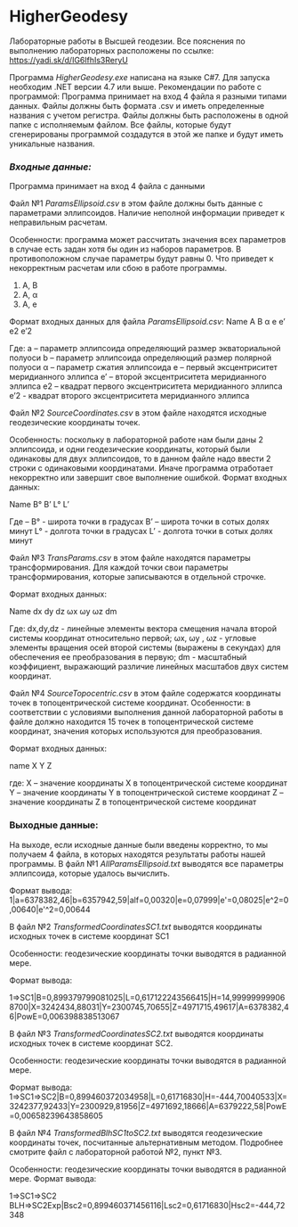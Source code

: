 # HigherGeodesy
Лабораторные работы в Высшей геодезии.
Все пояснения по выполнению лабораторных расположены по ссылке:
https://yadi.sk/d/IG6lfhIs3ReryU

Программа *HigherGeodesy.exe* написана на языке C#7. Для запуска необходим .NET версии 4.7 или выше. 
Рекомендации по работе с программой:
Программа принимает на вход 4 файла я разными типами данных. Файлы должны быть формата .csv и иметь определенные названия с учетом регистра. Файлы должны быть расположены в одной папке с исполняемым файлом. Все файлы, которые будут сгенерированы программой создадутся в этой же папке и будут иметь уникальные названия. 

### *Входные данные:*

Программа принимает на вход 4 файла с данными

Файл №1 _ParamsEllipsoid.csv_ в этом файле должны быть данные с параметрами эллипсоидов. Наличие неполной информации приведет к неправильным расчетам.

Особенности: программа может рассчитать значения всех параметров в случае есть задан хотя бы один из наборов параметров. В противоположном случае параметры будут равны 0. Что приведет к некорректным расчетам или сбою в работе программы. 

1.	A, B
2.	A, α
3.	A, e

Формат входных данных для файла _ParamsEllipsoid.csv_:
Name	A	B	α	e	e’	e2	e’2

Где:
а – параметр эллипсоида определяющий размер экваториальной полуоси
b – параметр эллипсоида определяющий размер полярной полуоси
α – параметр сжатия эллипсоида
e – первый эксцентриситет меридианного эллипса
e’ – второй эксцентриситета меридианного эллипса
e2 – квадрат первого эксцентриситета меридианного эллипса 
e’2 - квадрат второго эксцентриситета меридианного эллипса 

Файл №2 _SourceCoordinates.csv_ в этом файле находятся исходные геодезические координаты точек. 

Особенность: поскольку в лабораторной работе нам были даны 2 эллипсоида, и одни геодезические координаты, который были одинаковы для двух эллипсоидов, то в данном файле надо ввести 2 строки с одинаковыми координатами. Иначе программа отработает некорректно или завершит свое выполнение ошибкой.
Формат входных данных:

Name	B°	B’	L°	L’	

Где –
B° - широта точки в градусах
B’ – широта точки в сотых долях минут
L° - долгота точки в градусах
L’ - долгота точки в сотых долях минут

Файл №3 _TransParams.csv_ в этом файле находятся параметры трансформирования. Для каждой точки свои параметры трансформирования, которые записываются в отдельной строчке.

Формат входных данных:

Name	dx	dy	dz	ωx	ωy	ωz	dm

Где:
dx,dy,dz - линейные элементы вектора смещения начала второй
системы координат относительно первой;
ωx, ωy , ωz - угловые элементы вращения осей второй
системы (выражены в секундах) для обеспечения ее
преобразования в первую;
dm - масштабный коэффициент, выражающий различие линейных
масштабов двух систем координат.

Файл №4 _SourceTopocentric.csv_ в этом файле содержатся координаты точек в топоцентрической системе координат. 
Особенности: в соответствии с условиями выполнения данной лабораторной работы в файле должно находится 15 точек в топоцентрической системе координат, значения которых используются для преобразования.

Формат входных данных:

name	X	Y	Z

где:
X – значение координаты X в топоцентрической системе координат
Y – значение координаты Y в топоцентрической системе координат
Z – значение координаты Z в топоцентрической системе координат

### Выходные данные:

На выходе, если исходные данные были введены корректно, то мы получаем 4 файла, в которых находятся результаты работы нашей программы.
В файл №1 _AllParamsEllipsoid.txt_ выводятся все параметры эллипсоида, которые удалось вычислить. 

Формат вывода:
1|a=6378382,46|b=6357942,59|alf=0,00320|e=0,07999|e'=0,08025|e^2=0,00640|e'^2=0,00644

В файл №2 _TransformedCoordinatesSC1.txt_ выводятся координаты исходных точек в системе координат SC1

Особенности: геодезические координаты точки выводятся в радианной мере. 

Формат вывода:

1=>SC1|B=0,899379799081025|L=0,617122243566415|H=14,999999999068700|X=3242434,88031|Y=2300745,70655|Z=4971715,49617|A=6378382,46|PowE=0,006398838513067

В файл №3 _TransformedCoordinatesSC2.txt_ выводятся координаты исходных точек в системе координат SC2.

Особенности: геодезические координаты точки выводятся в радианной мере. 

Формат вывода:
1=>SC1=>SC2|B=0,899460372034958|L=0,61716830|H=-444,70040533|X=3242377,92433|Y=2300929,81956|Z=4971692,18666|A=6379222,58|PowE=0,00658239643858605

В файл №4 _TransformedBlhSC1toSC2.txt_ выводятся геодезические координаты точек, посчитанные альтернативным методом. Подробнее смотрите файл с лабораторной работой №2, пункт №3. 

Особенности: геодезические координаты точки выводятся в радианной мере. 
Формат вывода:

1=>SC1=>SC2 BLH=>SC2Exp|Bsc2=0,899460371456116|Lsc2=0,61716830|Hsc2=-444,72348

